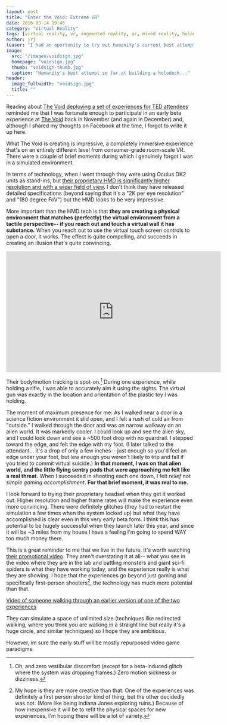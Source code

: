 ```yaml
---
layout: post
title: "Enter the Void: Extreme VR"
date: 2016-03-14 19:45
category: "Virtual Reality"
tags: [virtual reality, vr, augmented reality, ar, mixed reality, holodeck, immersive technologies, technology, futurism]
author: jrj
teaser: "I had an oportunity to try out humanity's current best attempt at building the Holodeck from Star Trek... it was everything I hoped it would be."
image:
  src: "/images/voidsign.jpg"
  homepage: "voidsign.jpg"
  thumb: "voidsign-thumb.jpg"
  caption: "Humanity's best attempt so far at building a holodeck..."
header:
  image_fullwidth: "voidsign.jpg"
  title: ""
---
```


Reading about [The Void deploying a set of experiences for TED attendees][1] reminded me that I was fortunate enough to participate in an early beta experience at [The Void][2] back in November (and again in December) and, although I shared my thoughts on Facebook at the time, I forgot to write it up here. 

What The Void is creating is impressive, a completely immersive experience that's on an entirely different level from consumer-grade room-scale VR. There were a couple of brief moments during which I genuinely forgot I was in a simulated environment.

In terms of technology, when I went through they were using Oculus DK2 units as stand-ins, but [their proprietary HMD is significantly higher resolution and with a wider field of view][5]. I don't think they have released detailed specifications (beyond saying that it's a "2K per eye resolution" and "180 degree FoV") but the HMD looks to be very impressive.

More important than the HMD tech is that **they are creating a physical environment that matches (perfectly) the virtual environment from a tactile perspective-- if you reach out and touch a virtual wall it has substance.** When you reach out to use the virtual touch screen controls to open a door, it works. The effect is quite compelling, and succeeds in creating an illusion that's quite convincing. 

<iframe width="576" height="324" src="https://www.youtube.com/embed/cML814JD09g" frameborder="0" allowfullscreen></iframe>

Their body/motion tracking is spot-on.[^1] During one experience, while holding a rifle, I was able to accurately aim it using the sights. The virtual gun was exactly in the location and orientation of the plastic toy I was holding. 

The moment of maximum presence for me: As I walked near a door in a science fiction environment it slid open, and I felt a rush of cold air from "outside." I walked through the door and was on narrow walkway on an alien world. It was markedly cooler. I could look up and see the alien sky, and I could look down and see a ~500 foot drop with no guardrail. I stepped toward the edge, and felt the edge with my foot. (I later talked to the attendant... it's a drop of only a few inches-- just enough so you'd feel an edge under your foot, but low enough you weren't likely to trip and fall if you tried to commit virtual suicide.) **In that moment, I was on that alien world, and the little flying sentry pods that were approaching me felt like a real threat.** When I succeeded in shooting each one down, I felt *relief* not *simple gaming accomplishment*. **For that brief moment, it was real to me.**

I look forward to trying their proprietary headset when they get it worked out. Higher resolution and higher frame rates will make the experience even more convincing. There were definitely glitches (they had to restart the simulation a few times when the system locked up) but what they have accomplished is clear even in this very early beta form. I think this has potential to be hugely successful when they launch later this year, and since it will be ~3 miles from my house I have a feeling I'm going to spend WAY too much money there.

This is a great reminder to me that we live in the future. It's worth watching [their promotional video][4]. They aren't overstating it at all-- what you see in the video where they are in the lab and battling monsters and giant sci-fi spiders is what they have working today, and the experience really is what they are showing. I hope that the experiences go beyond just gaming and specifically first-person shooters[^2], the technology has much more potential than that.


[Video of someone walking through an earlier version of one of the two experiences][3]

[1]: http://www.roadtovr.com/we-take-a-sneak-peek-at-the-voids-ted2016-experience/
[2]: https://thevoid.com
[3]: https://www.youtube.com/watch?v=oCXthgLTj3Q&feature=youtu.be
[4]: https://www.youtube.com/watch?v=cML814JD09g&feature=youtu.be
[5]: http://www.roadtovr.com/the-void-rapture-vr-headset-2k-curved-oled-display/

[^1]: Oh, and zero vestibular discomfort (except for a beta-induced glitch where the system was dropping frames.) Zero motion sickness or dizziness.

[^2]: My hope is they are more creative than that. One of the experiences was definitely a first person shooter kind of thing, but the other decidedly was not. (More like being Indiana Jones exploring ruins.) Because of how inexpensive it will be to refit the physical spaces for new experiences, I'm hoping there will be a lot of variety. 

They can simulate a space of unlimited size (techniques like redirected walking, where you think you are walking in a straight line but really it's a huge circle, and similar techniques) so I hope they are ambitious. 

However, im sure the early stuff will be mostly repurposed video game paradigms.